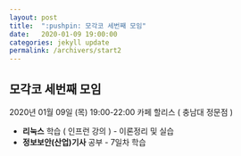 ```yaml
---
layout: post
title:  ":pushpin: 모각코 세번째 모임"
date:   2020-01-09 19:00:00
categories: jekyll update
permalink: /archivers/start2
---
```


## 모각코 세번째 모임 ##

2020년 01월 09일 (목)
19:00-22:00
카페 할리스 ( 충남대 정문점 )

* **리눅스** 학습 ( 인프런 강의 ) - 이론정리 및 실습
* **정보보안(산업)기사** 공부 - 7일차 학습
